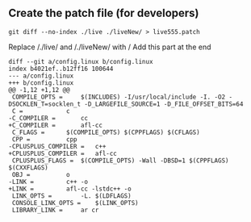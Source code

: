 ## Create the patch file (for developers)
```
git diff --no-index ./live ./liveNew/ > live555.patch
```
Replace /./live/ and /./liveNew/ with /
Add this part at the end
```
diff --git a/config.linux b/config.linux
index b4021ef..b12ff16 100644
--- a/config.linux
+++ b/config.linux
@@ -1,12 +1,12 @@
 COMPILE_OPTS =		$(INCLUDES) -I/usr/local/include -I. -O2 -DSOCKLEN_T=socklen_t -D_LARGEFILE_SOURCE=1 -D_FILE_OFFSET_BITS=64
 C =			c
-C_COMPILER =		cc
+C_COMPILER =		afl-cc
 C_FLAGS =		$(COMPILE_OPTS) $(CPPFLAGS) $(CFLAGS)
 CPP =			cpp
-CPLUSPLUS_COMPILER =	c++
+CPLUSPLUS_COMPILER =	afl-cc
 CPLUSPLUS_FLAGS =	$(COMPILE_OPTS) -Wall -DBSD=1 $(CPPFLAGS) $(CXXFLAGS)
 OBJ =			o
-LINK =			c++ -o
+LINK =			afl-cc -lstdc++ -o
 LINK_OPTS =		-L. $(LDFLAGS)
 CONSOLE_LINK_OPTS =	$(LINK_OPTS)
 LIBRARY_LINK =		ar cr 
```